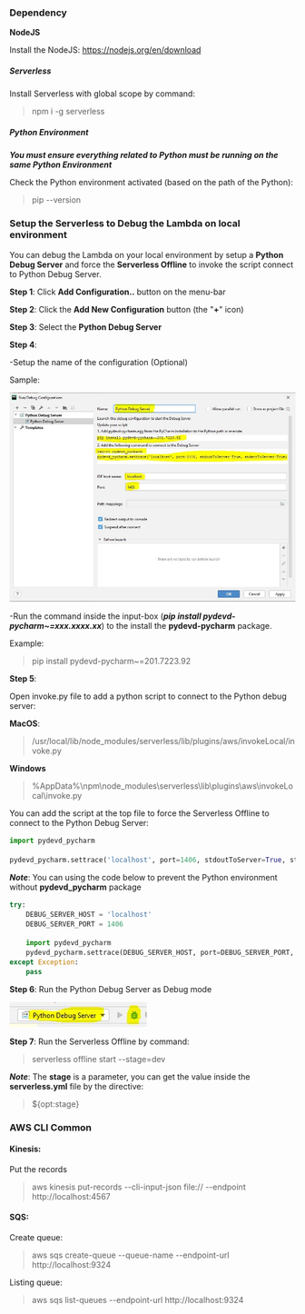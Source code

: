 ### Dependency

**NodeJS**

Install the NodeJS: https://nodejs.org/en/download



##### Serverless  

Install Serverless  with global scope by command:

> npm i -g serverless



##### Python Environment

***You must ensure everything related to Python must be running on the same Python Environment***

Check the Python environment activated (based on the path of the Python):

> pip --version



### Setup the Serverless to Debug the Lambda on local environment

You can debug the Lambda on your local environment by setup a **Python Debug Server** and force the **Serverless Offline** to invoke the script connect to Python Debug Server.



**Step 1**: Click **Add Configuration..** button on the menu-bar

**Step 2**: Click the **Add New Configuration** button (the "**+**" icon)

**Step 3**: Select the **Python Debug Server**

**Step 4**:

-Setup the name of the configuration (Optional)

Sample:

![Configuration](images/pycharm_cofiguration.jpg)



-Run the command inside the input-box (***pip install pydevd-pycharm~=xxx.xxxx.xx***) to the install the **pydevd-pycharm** package.

Example:

> pip install pydevd-pycharm~=201.7223.92



**Step 5**:

Open invoke.py file to add a python script to connect to the Python debug server:

**MacOS**:

> /usr/local/lib/node_modules/serverless/lib/plugins/aws/invokeLocal/invoke.py

**Windows**

> %AppData%\npm\node_modules\serverless\lib\plugins\aws\invokeLocal\invoke.py



You can add the script at the top file to force the Serverless Offline to connect to the Python Debug Server:

```python
import pydevd_pycharm

pydevd_pycharm.settrace('localhost', port=1406, stdoutToServer=True, stderrToServer=True)
```



***Note***: You can using the code below to prevent the Python environment without **pydevd_pycharm** package

```python
try:
    DEBUG_SERVER_HOST = 'localhost'
    DEBUG_SERVER_PORT = 1406

    import pydevd_pycharm
    pydevd_pycharm.settrace(DEBUG_SERVER_HOST, port=DEBUG_SERVER_PORT, stdoutToServer=True, stderrToServer=True)
except Exception:
    pass
```

 

**Step 6**: Run the Python Debug Server as Debug mode

![](images/run_python_debug_server_as_debug_mode.JPG)

**Step 7**: Run the Serverless Offline by command:

> serverless offline start --stage=dev



***Note***: The **stage** is a parameter, you can get the value inside the **serverless.yml** file by the directive:

> ${opt:stage}



### AWS CLI Common

#### Kinesis:

Put the records

> aws kinesis put-records --cli-input-json file://***<file-name>*** --endpoint http://localhost:4567



#### SQS:

Create queue:

> aws sqs create-queue --queue-name ***<queue-name>***  --endpoint-url http://localhost:9324



Listing queue:

> aws sqs list-queues --endpoint-url http://localhost:9324